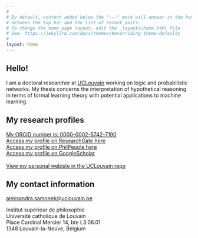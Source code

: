```yaml
---
#
# By default, content added below the "---" mark will appear in the home page
# between the top bar and the list of recent posts.
# To change the home page layout, edit the _layouts/home.html file.
# See: https://jekyllrb.com/docs/themes/#overriding-theme-defaults
#
layout: home
---
```



<h2>Hello!</h2>

I am a doctoral researcher at [UCLouvain](https://uclouvain.be/fr/index.html) working on logic and probabilistic networks. My thesis concerns the interpretation of hypothetical reasoning in terms of formal learning theory with potential applications to machine learning.

<h2>My research profiles</h2>

<a href="https://orcid.org/0000-0002-5742-7190">My ORCID number is: 0000-0002-5742-7190</a>  <br>
<a href='https://www.researchgate.net/profile/Aleksandra_Samonek'>Access my profile on ResearchGate here</a> <br>
<a href='https://philpeople.org/profiles/aleksandra-samonek'>Access my profile on PhilPeople here</a>  <br>
<a href='https://scholar.google.be/citations?user=SVj1JLIAAAAJ&hl=pl'>Access my profile on GoogleScholar</a> <br>  
<a href='https://uclouvain.be/fr/repertoires/aleksandra.samonek'>View my personal webiste in the UCLouvain repo</a>

<h2>My contact information</h2>

aleksandra.samonek@uclouvain.be <br>

Institut supérieur de philosophie  <br>
Université catholique de Louvain  <br>
Place Cardinal Mercier 14, bte L3.06.01  <br>
1348 Louvain-la-Neuve, Belgium


